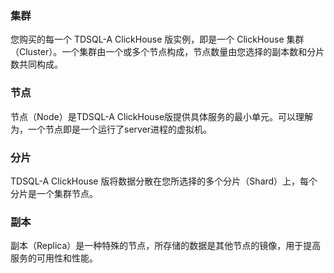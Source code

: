 
### 集群
您购买的每一个 TDSQL-A ClickHouse 版实例，即是一个 ClickHouse 集群（Cluster）。一个集群由一个或多个节点构成，节点数量由您选择的副本数和分片数共同构成。

### 节点
节点（Node）是TDSQL-A ClickHouse版提供具体服务的最小单元。可以理解为，一个节点即是一个运行了server进程的虚拟机。

### 分片
TDSQL-A ClickHouse 版将数据分散在您所选择的多个分片（Shard）上，每个分片是一个集群节点。

### 副本
副本（Replica）是一种特殊的节点，所存储的数据是其他节点的镜像，用于提高服务的可用性和性能。
